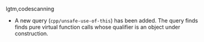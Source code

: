 lgtm,codescanning
* A new query (`cpp/unsafe-use-of-this`) has been added. The query finds finds pure virtual function calls whose qualifier is an object under construction.
